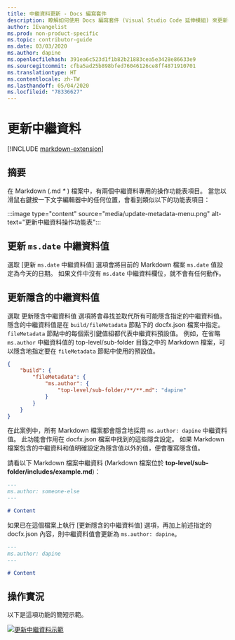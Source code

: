 ```yaml
---
title: 中繼資料更新 - Docs 編寫套件
description: 瞭解如何使用 Docs 編寫套件 (Visual Studio Code 延伸模組) 來更新中繼資料。
author: IEvangelist
ms.prod: non-product-specific
ms.topic: contributor-guide
ms.date: 03/03/2020
ms.author: dapine
ms.openlocfilehash: 391ea6c523d1f1b82b21883cea5e3428e86633e9
ms.sourcegitcommit: cfba5ad25b898bfed76046126ce8ff4871910701
ms.translationtype: HT
ms.contentlocale: zh-TW
ms.lasthandoff: 05/04/2020
ms.locfileid: "78336627"
---
```

# <a name="update-metadata"></a>更新中繼資料

[!INCLUDE [markdown-extension](includes/markdown-extension.md)]

## <a name="summary"></a>摘要

在 Markdown (.md *\** ) 檔案中，有兩個中繼資料專用的操作功能表項目。 當您以滑鼠右鍵按一下文字編輯器中的任何位置，會看到類似以下的功能表項目：

:::image type="content" source="media/update-metadata-menu.png" alt-text="更新中繼資料操作功能表":::

## <a name="update-msdate-metadata-value"></a>更新 `ms.date` 中繼資料值

選取 [更新 `ms.date` 中繼資料值]  選項會將目前的 Markdown 檔案 `ms.date` 值設定為今天的日期。 如果文件中沒有 `ms.date` 中繼資料欄位，就不會有任何動作。

## <a name="update-implicit-metadata-values"></a>更新隱含的中繼資料值

選取 更新隱含中繼資料值  選項將會尋找並取代所有可能隱含指定的中繼資料值。 隱含的中繼資料值是在 `build/fileMetadata` 節點下的 docfx.json  檔案中指定。 `fileMetadata` 節點中的每個索引鍵值組都代表中繼資料預設值。 例如，在省略 `ms.author` 中繼資料值的 top-level/sub-folder  目錄之中的 Markdown 檔案，可以隱含地指定要在 `fileMetadata` 節點中使用的預設值。

```json
{
    "build": {
        "fileMetadata": {
            "ms.author": {
                "top-level/sub-folder/**/**.md": "dapine"
            }
        }
    }
}
```

在此案例中，所有 Markdown 檔案都會隱含地採用 `ms.author: dapine` 中繼資料值。 此功能會作用在 docfx.json  檔案中找到的這些隱含設定。 如果 Markdown 檔案包含的中繼資料和值明確設定為隱含值以外的值，便會覆寫隱含值。

請看以下 Markdown 檔案中繼資料 (Markdown 檔案位於 **top-level/sub-folder/includes/example.md**)：

```markdown
---
ms.author: someone-else
---

# Content
```

如果已在這個檔案上執行 [更新隱含的中繼資料值]  選項，再加上前述指定的 docfx.json  內容，則中繼資料值會更新為 `ms.author: dapine`。

```markdown
---
ms.author: dapine
---

# Content
```

## <a name="in-action"></a>操作實況

以下是這項功能的簡短示範。

[![更新中繼資料示範](media/update-metadata.gif)](media/update-metadata.gif#lightbox)

